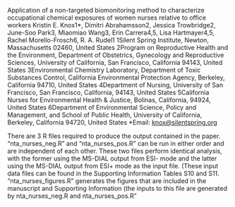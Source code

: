 Application of a non-targeted biomonitoring method to characterize occupational chemical exposures of women nurses relative to office workers 
Kristin E. Knox1*, Dimitri Abrahamsson2, Jessica Trowbridge2, June-Soo Park3, Miaomiao Wang3, Erin Carrera4,5, Lisa Hartmayer4,5, Rachel Morello-Frosch6, R. A. Rudel1 
1Silent Spring Institute, Newton, Massachusetts 02460, United States
2Program on Reproductive Health and the Environment, Department of Obstetrics, Gynecology and Reproductive Sciences, University of California, San Francisco, California 94143, United States
3Environmental Chemistry Laboratory, Department of Toxic Substances Control, California Environmental Protection Agency, Berkeley, California 94710, United States
4Department of Nursing, University of San Francisco, San Francisco, California, 94143, United States
5California Nurses for Environmental Health & Justice, Bolinas, California, 94924, United States
6Department of Environmental Science, Policy and Management, and School of Public Health, University of California, Berkeley, California 94720, United States
*Email: knox@silentspring.org


There are 3 R files required to produce the output contained in the paper. “nta_nurses_neg.R” and “nta_nurses_pos.R” can be run in either order and are independent of each other. These two files perform identical analysis, with the former using the MS-DIAL output from ESI- mode and the latter using the MS-DIAL output from ESI+ mode as the input file. (These input data files can be found in the Supporting Information Tables S10 and S11. “nta_nurses_figures.R” generates the figures that are included in the manuscript and Supporting Information (the inputs to this file are generated by nta_nurses_neg.R and nta_nurses_pos.R”
